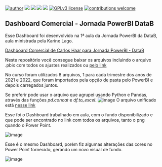 [![author](https://img.shields.io/badge/author-carloshaar-silver.svg)](https://www.linkedin.com/in/carloshaar) 
[![](https://img.shields.io/badge/PowerBI-gold.svg)](https://powerbi.microsoft.com/pt-br/) 
[![](https://img.shields.io/badge/Python-3.7+-blue.svg)](https://www.python.org/downloads/release/python-365/) 
[![](https://img.shields.io/badge/Excel-darkgreen.svg)](https://www.microsoft.com/pt-br/microsoft-365/excel)
[![](https://img.shields.io/badge/Colaboratory+-orange.svg)](https://colab.research.google.com) 
[![GPLv3 license](https://img.shields.io/badge/License-GPLv3-blue.svg)](http://perso.crans.org/besson/LICENSE.html) 
[![contributions welcome](https://img.shields.io/badge/contributions-welcome-brightgreen.svg?style=flat)](https://github.com/carloshaar/)

## **Dashboard Comercial - Jornada PowerBI DataB**

Esse Dashboard foi desenvolvido na 1ª aula da Jornada PowerBI da DataB, aula ministrada pela Karine Lago.

[Dashboard Comercial de Carlos Haar para Jornada PowerBI - DataB](https://app.powerbi.com/groups/me/reports/a12781b0-fb5b-4b2d-80b2-f7fc37178c1e/ReportSection "Dashboard Comercial Jornada PowerBI - DataB")

Neste repositório você consegue baixar os arquivos incluindo o arquivo .pbix com todos os ajustes realizados ou [pelo link](https://github.com/carloshaar/dashboard_comercial_datab/raw/master/Aula1-DashboardComercial.7z "Link")

No curso foram utilizados 8 arquivos, 1 para cada trimestre dos anos de 2021 e 2022, que foram importados pela opção de pasta pelo PowerBI e depois carregados juntos.

Se preferir pode usar o arquivo que agrupei usando Python e Pandas, através das funções *pd.concat* e *df.to_excel*.
![image](https://user-images.githubusercontent.com/89817807/222692431-80fad565-dcd2-4e84-bbe3-ab171e1a3c50.png)
O arquivo unificado está [nesse link](https://github.com/carloshaar/dashboard_comercial_datab/raw/master/arquivo_unico.rar "Link")

Esse foi o Dashboard trabalhado em aula, com o fundo disponibilizado e que pode ser encontrado no link com todos os arquivos, tanto o png quando o Power Point.

![image](https://user-images.githubusercontent.com/89817807/221351569-a0d1d84a-3ed9-4ff3-b46c-a3ed6b2835e6.png)

Esse é o mesmo Dashboard, porém fiz algumas alterações das cores no Power Point fornecido, gerando um novo visual de fundo.

![image](https://user-images.githubusercontent.com/89817807/221351549-4a5af2cc-a767-4cd6-8863-2a06854db937.png)

